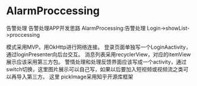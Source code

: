 # AlarmProccessing
告警处理
告警处理APP开发思路
AlarmProcessing:告警处理
Login->showList->proccessing

模式采用MVP。用OkHttp进行网络连接。
登录页面单独写一个LoginAactivity，通过loginPresenter向后台交互。
消息列表采用recyclerView，对应的itemView展示应该采用第三方包。
警情处理和处理反馈界面应该写成一个activity，通过switch切换，这里图片展示可以自己写，如果以后要加入短视频或视频流之类可以再导入第三方。
这里 pickImage采用知乎开源库框架
